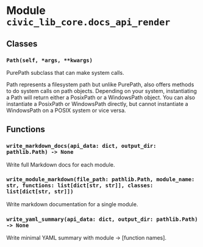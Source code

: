 # Module `civic_lib_core.docs_api_render`

## Classes

### `Path(self, *args, **kwargs)`

PurePath subclass that can make system calls.

Path represents a filesystem path but unlike PurePath, also offers
methods to do system calls on path objects. Depending on your system,
instantiating a Path will return either a PosixPath or a WindowsPath
object. You can also instantiate a PosixPath or WindowsPath directly,
but cannot instantiate a WindowsPath on a POSIX system or vice versa.

## Functions

### `write_markdown_docs(api_data: dict, output_dir: pathlib.Path) -> None`

Write full Markdown docs for each module.

### `write_module_markdown(file_path: pathlib.Path, module_name: str, functions: list[dict[str, str]], classes: list[dict[str, str]])`

Write markdown documentation for a single module.

### `write_yaml_summary(api_data: dict, output_dir: pathlib.Path) -> None`

Write minimal YAML summary with module → [function names].
